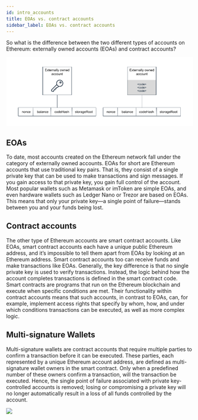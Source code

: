 ```yaml
---
id: intro_accounts
title: EOAs vs. contract accounts
sidebar_label: EOAs vs. contract accounts
---
```


So what is the difference between the two different types of accounts on Ethereum: externally owned accounts (EOAs) and contract accounts?

![](assets/eaosvssmartcontract.png)

## EOAs

To date, most accounts created on the Ethereum network fall under the category of externally owned accounts. EOAs for short are Ethereum accounts that use traditional key pairs. That is, they consist of a single private key that can be used to make transactions and sign messages. If you gain access to that private key, you gain full control of the account. Most popular wallets such as Metamask or imToken are simple EOAs, and even hardware wallets such as Ledger Nano or Trezor are based on EOAs. This means that only your private key—a single point of failure—stands between you and your funds being lost.

## Contract accounts

The other type of Ethereum accounts are smart contract accounts. Like EOAs, smart contract accounts each have a unique public Ethereum address, and it’s impossible to tell them apart from EOAs by looking at an Ethereum address. Smart contract accounts too can receive funds and make transactions like EOAs. Generally, the key difference is that no single private key is used to verify transactions. Instead, the logic behind how the account completes transactions is defined in the smart contract code. Smart contracts are programs that run on the Ethereum blockchain and execute when specific conditions are met. Their functionality within contract accounts means that such accounts, in contrast to EOAs, can, for example, implement access rights that specify by whom, how, and under which conditions transactions can be executed, as well as more complex logic.

## Multi-signature Wallets

Multi-signature wallets are contract accounts that require multiple parties to confirm a transaction before it can be executed. These parties, each represented by a unique Ethereum account address, are defined as multi-signature wallet owners in the smart contract. Only when a predefined number of these owners confirm a transaction, will the transaction be executed. Hence, the single point of failure associated with private key-controlled accounts is removed; losing or compromising a private key will no longer automatically result in a loss of all funds controlled by the account.

![](multisig_diagram.png)
